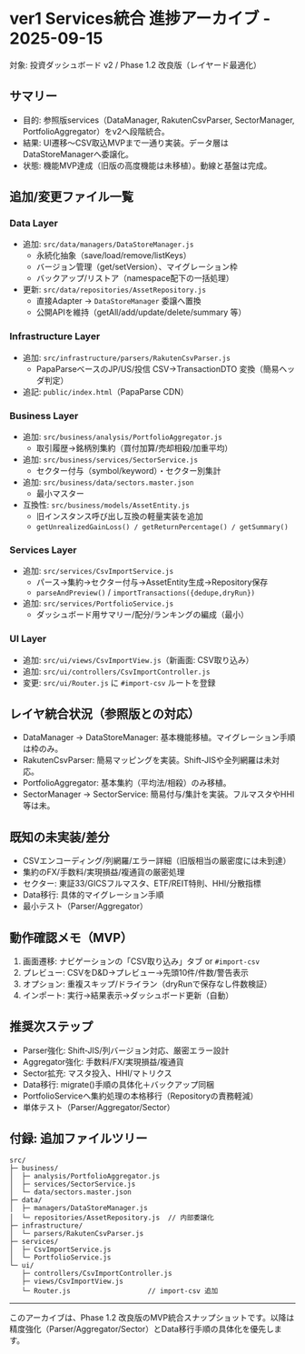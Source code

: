 # ver1 Services統合 進捗アーカイブ - 2025-09-15

対象: 投資ダッシュボード v2 / Phase 1.2 改良版（レイヤード最適化）

## サマリー
- 目的: 参照版services（DataManager, RakutenCsvParser, SectorManager, PortfolioAggregator）をv2へ段階統合。
- 結果: UI遷移〜CSV取込MVPまで一通り実装。データ層はDataStoreManagerへ委譲化。
- 状態: 機能MVP達成（旧版の高度機能は未移植）。動線と基盤は完成。

## 追加/変更ファイル一覧

### Data Layer
- 追加: `src/data/managers/DataStoreManager.js`
  - 永続化抽象（save/load/remove/listKeys）
  - バージョン管理（get/setVersion）、マイグレーション枠
  - バックアップ/リストア（namespace配下の一括処理）
- 更新: `src/data/repositories/AssetRepository.js`
  - 直接Adapter → `DataStoreManager` 委譲へ置換
  - 公開APIを維持（getAll/add/update/delete/summary 等）

### Infrastructure Layer
- 追加: `src/infrastructure/parsers/RakutenCsvParser.js`
  - PapaParseベースのJP/US/投信 CSV→TransactionDTO 変換（簡易ヘッダ判定）
- 追記: `public/index.html`（PapaParse CDN）

### Business Layer
- 追加: `src/business/analysis/PortfolioAggregator.js`
  - 取引履歴→銘柄別集約（買付加算/売却相殺/加重平均）
- 追加: `src/business/services/SectorService.js`
  - セクター付与（symbol/keyword）・セクター別集計
- 追加: `src/business/data/sectors.master.json`
  - 最小マスター
- 互換性: `src/business/models/AssetEntity.js`
  - 旧インスタンス呼び出し互換の軽量実装を追加
  - `getUnrealizedGainLoss() / getReturnPercentage() / getSummary()`

### Services Layer
- 追加: `src/services/CsvImportService.js`
  - パース→集約→セクター付与→AssetEntity生成→Repository保存
  - `parseAndPreview()` / `importTransactions({dedupe,dryRun})`
- 追加: `src/services/PortfolioService.js`
  - ダッシュボード用サマリー/配分/ランキングの編成（最小）

### UI Layer
- 追加: `src/ui/views/CsvImportView.js`（新画面: CSV取り込み）
- 追加: `src/ui/controllers/CsvImportController.js`
- 変更: `src/ui/Router.js` に `#import-csv` ルートを登録

## レイヤ統合状況（参照版との対応）
- DataManager → DataStoreManager: 基本機能移植。マイグレーション手順は枠のみ。
- RakutenCsvParser: 簡易マッピングを実装。Shift-JISや全列網羅は未対応。
- PortfolioAggregator: 基本集約（平均法/相殺）のみ移植。
- SectorManager → SectorService: 簡易付与/集計を実装。フルマスタやHHI等は未。

## 既知の未実装/差分
- CSVエンコーディング/列網羅/エラー詳細（旧版相当の厳密度には未到達）
- 集約のFX/手数料/実現損益/複通貨の厳密処理
- セクター: 東証33/GICSフルマスタ、ETF/REIT特則、HHI/分散指標
- Data移行: 具体的マイグレーション手順
- 最小テスト（Parser/Aggregator）

## 動作確認メモ（MVP）
1) 画面遷移: ナビゲーションの「CSV取り込み」タブ or `#import-csv`
2) プレビュー: CSVをD&D→プレビュー→先頭10件/件数/警告表示
3) オプション: 重複スキップ/ドライラン（dryRunで保存なし件数検証）
4) インポート: 実行→結果表示→ダッシュボード更新（自動）

## 推奨次ステップ
- Parser強化: Shift‑JIS/列バージョン対応、厳密エラー設計
- Aggregator強化: 手数料/FX/実現損益/複通貨
- Sector拡充: マスタ投入、HHI/マトリクス
- Data移行: migrate()手順の具体化＋バックアップ同梱
- PortfolioServiceへ集約処理の本格移行（Repositoryの責務軽減）
- 単体テスト（Parser/Aggregator/Sector）

## 付録: 追加ファイルツリー
```
src/
├─ business/
│  ├─ analysis/PortfolioAggregator.js
│  ├─ services/SectorService.js
│  └─ data/sectors.master.json
├─ data/
│  ├─ managers/DataStoreManager.js
│  └─ repositories/AssetRepository.js  // 内部委譲化
├─ infrastructure/
│  └─ parsers/RakutenCsvParser.js
├─ services/
│  ├─ CsvImportService.js
│  └─ PortfolioService.js
└─ ui/
   ├─ controllers/CsvImportController.js
   ├─ views/CsvImportView.js
   └─ Router.js                   // import-csv 追加
```

---
このアーカイブは、Phase 1.2 改良版のMVP統合スナップショットです。以降は精度強化（Parser/Aggregator/Sector）とData移行手順の具体化を優先します。

